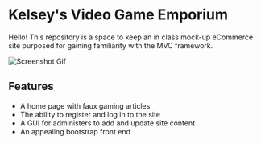 # Kelsey's Video Game Emporium
Hello! This repository is a space to keep an in class mock-up eCommerce site purposed for gaining familiarity with the MVC framework.

![Screenshot Gif](https://gifyu.com/image/hTMQ)

## Features
* A home page with faux gaming articles
* The ability to register and log in to the site
* A GUI for administers to add and update site content
* An appealing bootstrap front end

